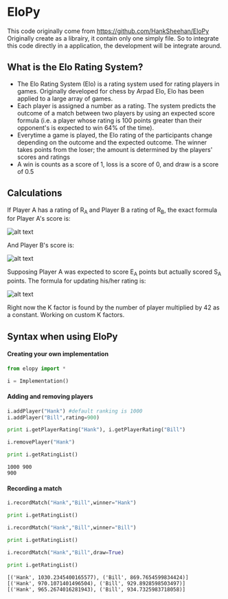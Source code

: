 # EloPy

This code originally come from https://github.com/HankSheehan/EloPy
Originally create as a librairy, it contain only one simply file.
So to integrate this code directly in a application, the development 
will be integrate around.

## What is the Elo Rating System?
* The Elo Rating System (Elo) is a rating system used for rating players in games. Originally developed for chess by Arpad Elo, Elo has been applied to a large array of games.
* Each player is assigned a number as a rating. The system predicts the outcome of a match between two players by using an expected score formula (i.e. a player whose rating is 100 points greater than their opponent's is expected to win 64% of the time).
* Everytime a game is played, the Elo rating of the participants change depending on the outcome and the expected outcome. The winner takes points from the loser; the amount is determined by the players' scores and ratings
* A win is counts as a score of 1, loss is a score of 0, and draw is a score of 0.5


## Calculations
If Player A has a rating of R<sub>A</sub> and Player B a rating of R<sub>B</sub>, the exact formula for Player A's score is:

![alt text](https://wikimedia.org/api/rest_v1/media/math/render/svg/51346e1c65f857c0025647173ae48ddac904adcb)

And Player B's score is:

![alt text](https://wikimedia.org/api/rest_v1/media/math/render/svg/4b340e7d15e61ee7d90f428dcf7f4b3c049d89ff)

Supposing Player A was expected to score E<sub>A</sub> points but actually scored S<sub>A</sub> points. The formula for updating his/her rating is:

![alt text](https://wikimedia.org/api/rest_v1/media/math/render/svg/09a11111b433582eccbb22c740486264549d1129)

Right now the K factor is found by the number of player multiplied by 42 as a constant. Working on custom K factors.

## Syntax when using EloPy

#### Creating your own implementation
```python
from elopy import *

i = Implementation()
```

#### Adding and removing players
```python
i.addPlayer("Hank") #default ranking is 1000
i.addPlayer("Bill",rating=900)

print i.getPlayerRating("Hank"), i.getPlayerRating("Bill")

i.removePlayer("Hank")

print i.getRatingList()
```
```shell
1000 900
900
```

#### Recording a match
```python
i.recordMatch("Hank","Bill",winner="Hank")

print i.getRatingList()

i.recordMatch("Hank","Bill",winner="Bill")

print i.getRatingList()

i.recordMatch("Hank","Bill",draw=True)

print i.getRatingList()
```
```shell
[('Hank', 1030.2345400165577), ('Bill', 869.7654599834424)]
[('Hank', 970.1071401496504), ('Bill', 929.8928598503497)]
[('Hank', 965.2674016281943), ('Bill', 934.7325983718058)]
```
